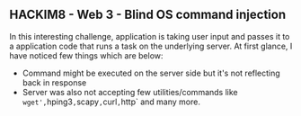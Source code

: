 ## HACKIM8 - Web 3 - Blind OS command injection

In this interesting challenge, application is taking user input and passes it to a application code that runs a task on the underlying server. At first glance, I have noticed few things which are below: 

- Command might be executed on the server side but it's not reflecting back in response
- Server was also not accepting few utilities/commands like `wget',`hping3`,`scapy`,`curl`,`http` and many more. 
